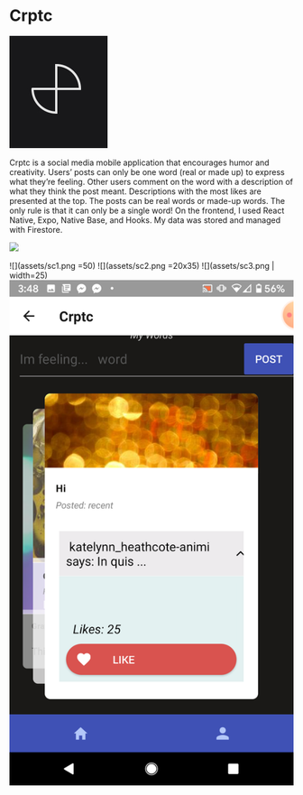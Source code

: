 # Crptc

![crptc logo](assets/crptc-icon-cr.jpg)

Crptc is a social media mobile application that encourages humor and creativity. Users’ posts can only be one word (real or made up) to express what they’re feeling. Other users comment on the word with a description of what they think the post meant. Descriptions with the most likes are presented at the top. The posts can be real words or made-up words. The only rule is that it can only be a single word! On the frontend, I used React Native, Expo, Native Base, and Hooks. My data was stored and managed with Firestore.

<img src="assets/sc1" width="48"/>

![](assets/sc1.png =50)
![](assets/sc2.png =20x35)
![](assets/sc3.png | width=25)
![](assets/sc4.png)
